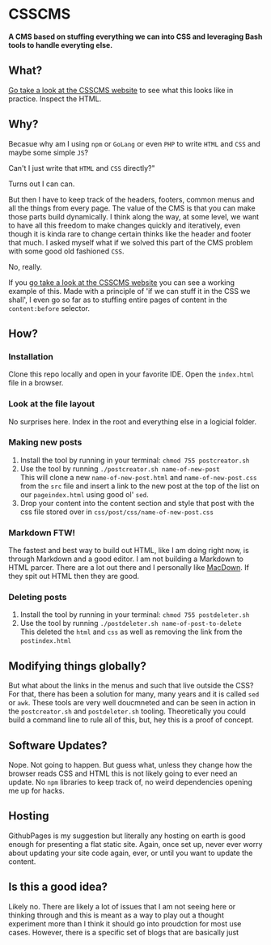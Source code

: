 # CSSCMS
<b>A CMS based on stuffing everything we can into CSS and leveraging Bash tools to handle everyting else.</b>

## What?

[Go take a look at the CSSCMS website](https://csscms.club) to see what this looks like in practice. Inspect the HTML. 


## Why? 

Becasue why am I using `npm` or `GoLang` or even `PHP` to write `HTML` and `CSS` and maybe some simple `JS`? 

Can't I just write that `HTML` and `CSS` directly?" 

Turns out I can can. 

But then I have to keep track of the headers, footers, common menus and all the things from every page. The value of the CMS is that you can make those parts build dynamically. I think along the way, at some level, we want to have all this freedom to make changes quickly and iteratively, even though it is kinda rare to change certain thinks like the header and footer that much. I asked myself what if we solved this part of the CMS problem with some good old fashioned `CSS`. 

No, really. 

If you [go take a look at the CSSCMS website](https://csscms.club) you can see a working example of this. Made with a principle of 'if we can stuff it in the CSS we shall', I even go so far as to stuffing entire pages of content in the `content:before` selector. 

## How?

### Installation

Clone this repo locally and open in your favorite IDE. 
Open the `index.html` file in a browser. 

### Look at the file layout

No surprises here.  Index in the root and everything else in a logicial folder.

### Making new posts

1. Install the tool by running in your terminal: `chmod 755 postcreator.sh` 
2. Use the tool by running `./postcreator.sh name-of-new-post` <br>
This will clone a new `name-of-new-post.html` and `name-of-new-post.css` from the `src` file and insert a link to the new post at the top of the list on our `pageindex.html` using good ol' `sed`. 
3. Drop your content into the content section and style that post with the css file stored over in `css/post/css/name-of-new-post.css`

### Markdown FTW! 

The fastest and best way to build out HTML, like I am doing right now, is through Markdown and a good editor. I am not building a Markdown to HTML parcer. There are a lot out there and I personally like [MacDown](https://macdown.uranusjr.com/). If they spit out HTML then they are good.  

### Deleting posts

1. Install the tool by running in your terminal: `chmod 755 postdeleter.sh`
2. Use the tool by running `./postdeleter.sh name-of-post-to-delete` <br>
This deleted the `html` and `css` as well as removing the link from the `postindex.html`

## Modifying things globally?

But what about the links in the menus and such that live outside the CSS? For that, there has been a solution for many, many years and it is called `sed` or `awk`. These tools are very well doucmneted and can be seen in action in the `postcreator.sh` and `postdeleter.sh` tooling.  Theoretically you could build a command line to rule all of this, but, hey this is a proof of concept.  


## Software Updates?

Nope. Not going to happen. But guess what, unless they change how the browser reads CSS and HTML this is not likely going to ever need an update. No `npm` libraries to keep track of, no weird dependencies opening me up for hacks. 

## Hosting

GithubPages is my suggestion but literally any hosting on earth is good enough for presenting a flat static site.  Again, once set up, never ever worry about updating your site code again, ever, or until you want to update the content.  

## Is this a good idea?

Likely no. There are likely a lot of issues that I am not seeing here or thinking through and this is meant as a way to play out a thought experiment more than I think it should go into proudction for most use cases. However, there is a specific set of blogs that are basically just 
